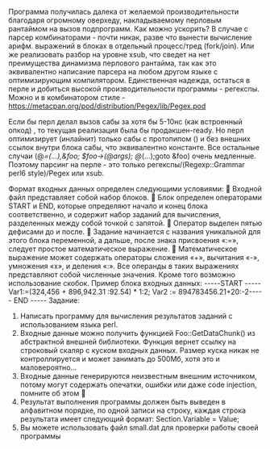 Программа получилась далека от желаемой производительности благодаря огромному оверхеду,
накладываемому перловым рантаймом на вызов подпрограмм.
Как можно ускорить? В случае с парсер комбинаторами - почти никак, разве что вынести вычисление арифм. выражений
в блоках в отдельный процесс/тред (fork/join).
Или же реализовать разбор на уровне xsub, что сведет на нет преимущества динамизма перлового рантайма,
так как это эквивалентно написание парсера на любом другом языке с оптимизирующим компилятором.
Единственная надежда, остаться в перле и добиться высокой производительности программы - регекспы.
Можно и в комбинатором стиле - https://metacpan.org/pod/distribution/Pegex/lib/Pegex.pod

Если бы перл делал вызов сабы за хотя бы 5-10нс (как встроенный опкод) , то текущая реализация была бы продакшен-ready.
Но перл оптимизирует (инлайнит) только сабы с протопипом () и без внешних ссылок внутри блока сабы, что эквивалентно константе.
Все остальные случаи (@_=(...),&foo; $foo->(@args); @_(...);goto &foo) очень медленные.
Поэтому парсинг на перле - это только регекспы/(Regexp::Grammar perl6 style)/Pegex или xsub.


Формат входных данных определен следующими условиями:
 Входной файл представляет собой набор блоков.
 Блок определен операторами START и END, которые определяют начало и конец блока 
соответственно, и содержит набор заданий для вычисления, разделенных между собой 
точкой с запятой.
 Оператор выделен пятью дефисами до и после.
 Задание начинается с названия уникальной для этого блока переменной, а дальше, после 
знака присвоения «:=», следует простое математическое выражение.
 Математическое выражение может содержать операторы сложения «+», вычитания «-», 
умножения «x», и деления «:». Все операнды в таких выражениях представляют собой 
численные значения. Кроме того возможно использование скобок.
Пример блока входных данных:
-----START <Block Name> ----- Var1:=(324,456 + 896,942.31 :92.54) * 1:2;
Var2 := 894783456.21+20:-2----- END <Block Name>-----
Задание:
1. Написать программу для вычисления результатов заданий с использованием языка perl.
2. Входные данные можно получить функцией Foo::GetDataChunk() из абстрактной внешней 
библиотеки. Функция вернет ссылку на строковый скаляр с куском входных данных. Размер 
куска никак не контроллируется и может занимать до 500Мб, хотя это и маловероятно...
3. Входные данные генерируются неизвестным внешним источником, потому могут содержать 
опечатки, ошибки или даже code injection, помните об этом 
4. Результат выполнения программы должен быть выведен в алфавитном порядке, по одной 
записи на строку, каждая строка результата имеет следующий формат: Section.Variable = Value;
5. Вы можете использовать файл small.dat для проверки работы своей программы
